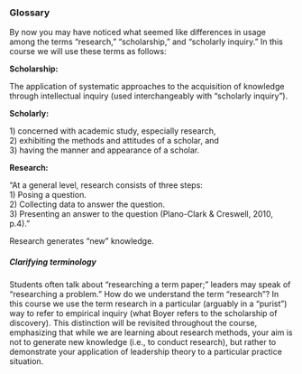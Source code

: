 ### Glossary

By now you may have noticed what seemed like differences in usage among the terms “research,” “scholarship,” and “scholarly inquiry.”  In this course we will use these terms as follows:

**Scholarship:**

The application of systematic approaches to the acquisition of knowledge through intellectual inquiry \(used interchangeably with “scholarly inquiry”\).

**Scholarly:**

1\) concerned with academic study, especially research,  
2\) exhibiting the methods and attitudes of a scholar, and  
3\) having the manner and appearance of a scholar.

**Research:**

“At a general level, research consists of three steps:  
1\) Posing a question.  
2\) Collecting data to answer the question.  
3\) Presenting an answer to the question \(Plano-Clark & Creswell, 2010, p.4\).”

Research generates “new” knowledge.

##### Clarifying terminology

Students often talk about “researching a term paper;” leaders may speak of “researching a problem.” How do we understand the term “research”? In this course we use the term research in a particular \(arguably in a “purist”\) way to refer to empirical inquiry \(what Boyer refers to the scholarship of discovery\).  This distinction will be revisited throughout the course, emphasizing that while we are learning about research methods, your aim is not to generate new knowledge \(i.e., to conduct research\), but rather to demonstrate your application of leadership theory to a particular practice situation.

